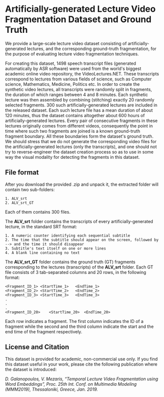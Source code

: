 # Artificially-generated Lecture Video Fragmentation Dataset and Ground Truth
We provide a large-scale lecture video dataset consisting of artificially-generated lectures, and the corresponding ground-truth fragmentation, for the purpose of evaluating lecture video fragmentation techniques. 

For creating this dataset, 1498 speech transcript files (generated automatically by ASR software) were used from the world's biggest academic online video repository, the VideoLectures.NET. These transcripts correspond to lectures from various fields of science, such as Computer science, Mathematics, Medicine, Politics etc. In order to create the synthetic video lectures, all transcripts were randomly split in fragments, the duration of which ranges between 4 and 8 minutes. Each synthetic lecture was then assembled by combining (stitching) exactly 20 randomly selected fragments. 300 such artificially-generated lectures are included in the released dataset. Each such lecture file has a mean duration of about 120 minutes, thus the dataset contains altogether about 600 hours of artificially-generated lectures. Every pair of consecutive fragments in these lectures originally comes from different videos, consequently the point in time where such two fragments are joined is a known ground-truth fragment boundary. All these boundaries form the dataset's ground truth. We should stress that we do not generate the corresponding video files for the artificially-generated lectures (only the transcripts), and one should not try to reverse-engineer the dataset creation process so as to use in some way the visual modality for detecting the fragments in this dataset.

## File format
After you download the provided .zip and unpack it, the extracted folder will contain two sub-folders: 
	
```
1. ALV_srt
2. ALV_srt_GT
```
Each of them contains 300 files.

The **ALV_srt** folder contains the transcripts of every artificially-generated lecture, in the standard SRT format:
```
1. A numeric counter identifying each sequential subtitle
2. The time that the subtitle should appear on the screen, followed by --> and the time it should disappear
3. Subtitle's text itself on one or more lines
4. A blank line containing no text
```
The **ALV_srt_GT** folder contains the ground truth (GT) fragments corresponding to the lectures (transcripts) of the **ALV_srt** folder. Each GT file consists of 3 tab-separated columns and 20 rows, in the following format:

```
<Fragment_ID_1>	<StartTime_1>	<EndTime_1>
<Fragment_ID_2>	<StartTime_2>	<EndTime_2>
<Fragment_ID_3>	<StartTime_3>	<EndTime_3>
.
.
.
<Fragment_ID_20>	<StartTime_20>	<EndTime_20>
```
Each row indicates a fragment. The first column indicates the ID of a fragment while the second and the third column indicate the start and the end time of the fragment respectively.

## License and Citation
This dataset is provided for academic, non-commercial use only. If you find this dataset useful in your work, please cite the following publication where the dataset is introduced:

*D. Galanopoulos, V. Mezaris, “Temporal Lecture Video Fragmentation using Word Embeddings”, Proc. 25th Int. Conf. on Multimedia Modeling (MMM2019), Thessaloniki, Greece, Jan. 2019.*
